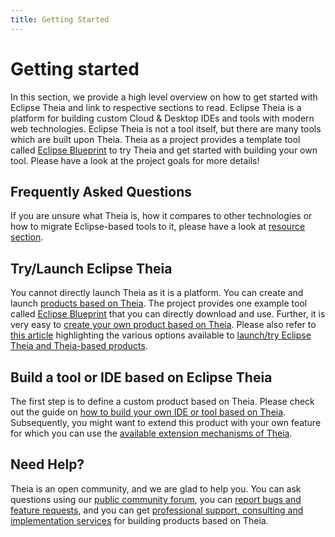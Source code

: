 ```yaml
---
title: Getting Started
---
```


# Getting started

In this section, we provide a high level overview on how to get started with Eclipse Theia and link to respective sections to read.
Eclipse Theia is a platform for building custom Cloud & Desktop IDEs and tools with modern web technologies. Eclipse Theia is not a tool itself, but there are many tools which are built upon Theia. Theia as a project provides a template tool called [Eclipse Blueprint](https://theia-ide.org/docs/blueprint_download/) to try Theia and get started with building your own tool. Please have a look at the project goals for more details!

## Frequently Asked Questions

If you are unsure what Theia is, how it compares to other technologies or how to migrate Eclipse-based tools to it, please have a look at [resource section](https://theia-ide.org/resources/).

## Try/Launch Eclipse Theia

You cannot directly launch Theia as it is a platform. You can create and launch [products based on Theia](https://theia-ide.org/docs/composing_applications/). The project provides one example tool called [Eclipse Blueprint](https://theia-ide.org/docs/blueprint_download/) that you can directly download and use. Further, it is very easy to [create your own product based on Theia](https://theia-ide.org/docs/composing_applications/). Please also refer to [this article](https://eclipsesource.com/de/blogs/2019/09/25/how-to-launch-eclipse-theia/) highlighting the various options available to [launch/try Eclipse Theia and Theia-based products](https://eclipsesource.com/de/blogs/2019/09/25/how-to-launch-eclipse-theia/).

## Build a tool or IDE based on Eclipse Theia

The first step is to define a custom product based on Theia. Please check out the guide on [how to build your own IDE or tool based on Theia](https://theia-ide.org/docs/composing_applications/). Subsequently, you might want to extend this product with your own feature for which you can use the [available extension mechanisms of Theia](https://theia-ide.org/docs/extensions/).

## Need Help?

Theia is an open community, and we are glad to help you. You can ask questions using our [public community forum](https://community.theia-ide.org/), you can [report bugs and feature requests](https://github.com/eclipse-theia/theia/issues/new/choose), and you can get [professional support, consulting and implementation services](https://theia-ide.org/support/) for building products based on Theia.
